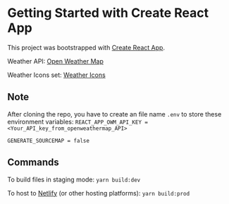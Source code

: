 # Getting Started with Create React App

This project was bootstrapped with [Create React App](https://github.com/facebook/create-react-app).

Weather API: [Open Weather Map](https://openweathermap.org)

Weather Icons set: [Weather Icons](https://github.com/erikflowers/weather-icons)

## Note

After cloning the repo, you have to create an file name `.env` to store these environment variables:
  `REACT_APP_OWM_API_KEY = <Your_API_key_from_openweathermap_API>`
  
  `GENERATE_SOURCEMAP = false`

## Commands

To build files in staging mode: `yarn build:dev`

To host to [Netlify](https://netlify.app) (or other hosting platforms): `yarn build:prod`
